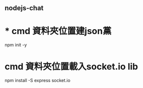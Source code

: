## nodejs-chat

# * cmd 資料夾位置建json黨
npm init -y

# cmd 資料夾位置載入socket.io lib
npm install -S express socket.io
